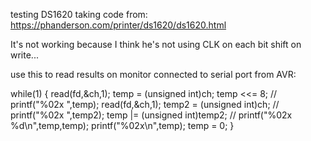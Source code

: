testing DS1620 taking code from:
https://phanderson.com/printer/ds1620/ds1620.html

It's not working because I think he's not using CLK
on each bit shift on write...

use this to read results on monitor connected to
serial port from AVR:

while(1)
{
	read(fd,&ch,1);
	temp = (unsigned int)ch;
	temp <<= 8;
//	printf("%02x ",temp);
	read(fd,&ch,1);
	temp2 = (unsigned int)ch;
//	printf("%02x ",temp2);
	temp |= (unsigned int)temp2;
//	printf("%02x %d\n",temp,temp);
	printf("%02x\n",temp);
	temp = 0;
}



